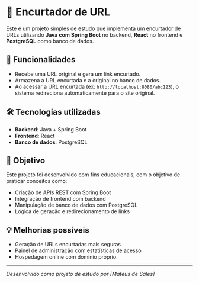 # 🔗 Encurtador de URL

Este é um projeto simples de estudo que implementa um encurtador de URLs utilizando **Java com Spring Boot** no backend, **React** no frontend e **PostgreSQL** como banco de dados.

## 🚀 Funcionalidades

- Recebe uma URL original e gera um link encurtado.
- Armazena a URL encurtada e a original no banco de dados.
- Ao acessar a URL encurtada (ex: `http://localhost:8080/abc123`), o sistema redireciona automaticamente para o site original.

## 🛠 Tecnologias utilizadas

- **Backend**: Java + Spring Boot  
- **Frontend**: React  
- **Banco de dados**: PostgreSQL  

## 🎯 Objetivo

Este projeto foi desenvolvido com fins educacionais, com o objetivo de praticar conceitos como:

- Criação de APIs REST com Spring Boot
- Integração de frontend com backend
- Manipulação de banco de dados com PostgreSQL
- Lógica de geração e redirecionamento de links

## 💡 Melhorias possíveis

- Geração de URLs encurtadas mais seguras
- Painel de administração com estatísticas de acesso
- Hospedagem online com domínio próprio


---

*Desenvolvido como projeto de estudo por [Mateus de Sales]*
